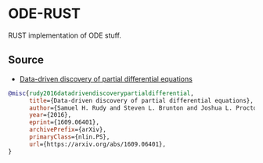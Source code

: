 # ODE-RUST
RUST implementation of ODE stuff.

## Source

- [Data-driven discovery of partial differential equations](https://arxiv.org/abs/1609.06401)

```bibtex
@misc{rudy2016datadrivendiscoverypartialdifferential,
      title={Data-driven discovery of partial differential equations}, 
      author={Samuel H. Rudy and Steven L. Brunton and Joshua L. Proctor and J. Nathan Kutz},
      year={2016},
      eprint={1609.06401},
      archivePrefix={arXiv},
      primaryClass={nlin.PS},
      url={https://arxiv.org/abs/1609.06401}, 
}
```
